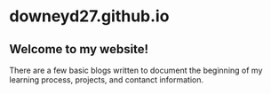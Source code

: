 downeyd27.github.io
===================

<h2>Welcome to my website!</h2>  

There are a few basic blogs written to document the beginning of my learning process, projects, and contanct information.
